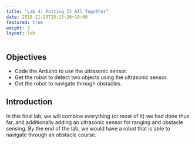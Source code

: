 ```yaml
---
title: "Lab 4: Putting It All Together"
date: 2018-11-28T15:15:26+10:00
featured: true
weight: 3
layout: lab
---
```


## Objectives

* Code the Arduino to use the ultrasonic sensor.
* Get the robot to detect two objects using the ultrasonic sensor.
* Get the robot to navigate through obstacles.

## Introduction

In this final lab, we will combine everything (or most of it) we had done thus far, and additionally adding an ultrasonic sensor for ranging and obstacle sensing. By the end of the lab, we would have a robot that is able to navigate through an obstacle course.